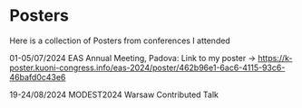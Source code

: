 # Posters
Here is a collection of Posters from conferences I attended

01-05/07/2024 EAS Annual Meeting, Padova: 
    Link to my poster -> https://k-poster.kuoni-congress.info/eas-2024/poster/462b96e1-6ac6-4115-93c6-46bafd0c43e6


19-24/08/2024 MODEST2024 Warsaw
    Contributed Talk
